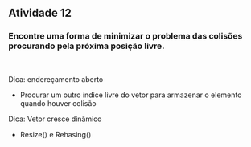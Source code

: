 ## Atividade 12

### Encontre uma forma de minimizar o problema das colisões procurando pela próxima posição livre.

<br>

Dica: endereçamento aberto
 - Procurar um outro índice livre do vetor para armazenar o elemento quando houver colisão

Dica: Vetor cresce dinâmico
 - Resize() e Rehasing()


